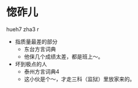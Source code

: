 # 惚砟儿
hueh7 zha3 r
+ 指质量最差的部分
  * 东台方言词典
  - 他俫几个成绩太差，都是班上～。
+ 坏到极点的人
  * 泰州方言词典4
  - 这小伙是个～，才走三科（监狱）里放家来的。
